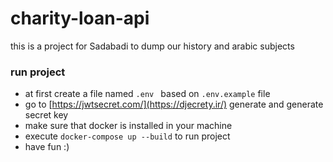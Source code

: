 # charity-loan-api
this is a project for Sadabadi to dump our history and arabic subjects

### run project
- at first create a file named `.env ` based on `.env.example` file
- go to [https://jwtsecret.com/](https://djecrety.ir/) generate and generate secret key
- make sure that docker is installed in your machine
- execute `docker-compose up --build` to run project
- have fun :)
